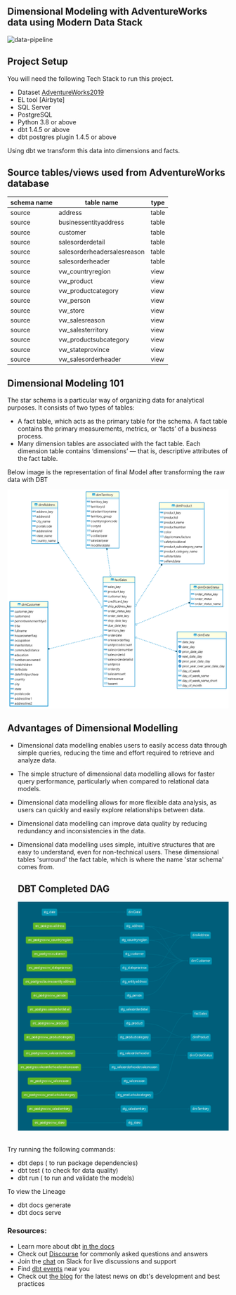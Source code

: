 ## Dimensional Modeling with AdventureWorks data using Modern Data Stack  
![data-pipeline](https://github.com/jaswanth333/dbt-dimensional-modeling/assets/21081464/5cd1bbef-04a8-4f42-8708-efa732ae7028)
## Project Setup
You will need the following Tech Stack to run this project. 
- Dataset [AdventureWorks2019](https://learn.microsoft.com/en-us/sql/samples/adventureworks-install-configure?view=sql-server-ver16&tabs=ssms)
- EL tool [Airbyte]
- SQL Server
- PostgreSQL 
- Python 3.8 or above 
- dbt 1.4.5 or above
- dbt postgres plugin 1.4.5 or above

Using dbt we transform this data into dimensions and facts. 


## Source tables/views used from AdventureWorks database
| schema name 	| table name                   	| type  	|
|------------	|-----------------------------	|-------	|
| source     	| address                     	| table 	|
| source     	| businessentityaddress        	| table 	|
| source     	| customer                    	| table 	|
| source     	| salesorderdetail            	| table 	|
| source     	| salesorderheadersalesreason 	| table 	|
| source     	| salesorderheader            	| table 	|
| source     	| vw_countryregion            	| view  	|
| source     	| vw_product                  	| view  	|
| source     	| vw_productcategory          	| view  	|
| source     	| vw_person                   	| view  	|
| source     	| vw_store                    	| view  	|
| source     	| vw_salesreason              	| view  	|
| source     	| vw_salesterritory           	| view  	|
| source     	| vw_productsubcategory       	| view  	|
| source     	| vw_stateprovince            	| view  	|
| source     	| vw_salesorderheader          	| view  	|

## Dimensional Modeling 101
 The star schema is a particular way of organizing data for analytical purposes. It consists of two types of tables:
- A fact table, which acts as the primary table for the schema. A fact table contains the primary measurements, metrics, or ‘facts’ of a business process.
- Many dimension tables are associated with the fact table. Each dimension table contains ‘dimensions’ — that is, descriptive attributes of the fact table.

Below image is the representation of final Model after transforming the raw data with DBT

  ![image](AdventureWorks-source-mart.png)

## Advantages of Dimensional Modelling
- Dimensional data modelling enables users to easily access data through simple queries, reducing the time and effort required to retrieve and analyze data.
- The simple structure of dimensional data modelling allows for faster query performance, particularly when compared to relational data models.
- Dimensional data modelling allows for more flexible data analysis, as users can quickly and easily explore relationships between data.
- Dimensional data modelling can improve data quality by reducing redundancy and inconsistencies in the data.
- Dimensional data modelling uses simple, intuitive structures that are easy to understand, even for non-technical users.
  These dimensional tables 'surround' the fact table, which is where the name 'star schema' comes from.


  ## DBT Completed DAG
  ![image](data-lineage.png)
<br>  
Try running the following commands:

- dbt deps ( to run package dependencies)
- dbt test ( to check for data quality)
- dbt run ( to run and validate the models)
  
To view the Lineage 

- dbt docs generate
- dbt docs serve


### Resources:
- Learn more about dbt [in the docs](https://docs.getdbt.com/docs/introduction)
- Check out [Discourse](https://discourse.getdbt.com/) for commonly asked questions and answers
- Join the [chat](https://community.getdbt.com/) on Slack for live discussions and support
- Find [dbt events](https://events.getdbt.com) near you
- Check out [the blog](https://blog.getdbt.com/) for the latest news on dbt's development and best practices

